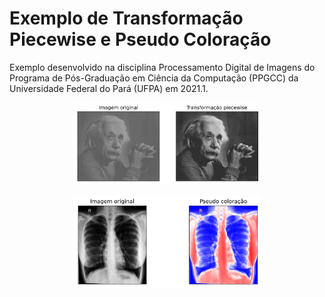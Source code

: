 # Exemplo de Transformação Piecewise e Pseudo Coloração
Exemplo desenvolvido na disciplina Processamento Digital de Imagens do Programa de Pós-Graduação em Ciência da Computação (PPGCC) da Universidade Federal do Pará (UFPA) em 2021.1.

<p align="center">
    <img width="300" src="images/piecewise.png">
</p>

<p align="center">
    <img width="300" src="images/pseudocolor.png">
</p>
